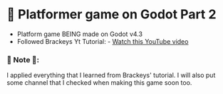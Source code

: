 # 🌱 Platformer game on Godot Part 2 

* Platform game BEING made on Godot v4.3
* Followed Brackeys Yt Tutorial: - [Watch this YouTube video](https://www.youtube.com/watch?v=LOhfqjmasi0&t=820s)

### 🌱 Note 🌱:
I applied everything that I learned from Brackeys' tutorial. I will also put some channel that I checked when making this game soon too.
